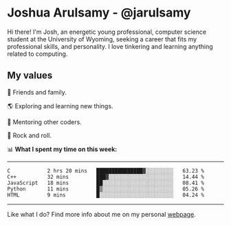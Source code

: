 # Joshua Arulsamy - @jarulsamy

Hi there! I'm Josh, an energetic young professional, computer science student at the University of Wyoming, seeking a career that fits my professional skills, and personality. I love tinkering and learning anything related to computing.

## My values

:yellow_heart: Friends and family.

:earth_americas: Exploring and learning new things.

:book: Mentoring other coders.

:guitar: Rock and roll.

:bar_chart: **What I spent my time on this week:**

------
<!--START_SECTION:waka-->
```text
C            2 hrs 20 mins   ███████████████▓░░░░░░░░░   63.23 % 
C++          32 mins         ███▓░░░░░░░░░░░░░░░░░░░░░   14.44 % 
JavaScript   18 mins         ██░░░░░░░░░░░░░░░░░░░░░░░   08.41 % 
Python       11 mins         █▒░░░░░░░░░░░░░░░░░░░░░░░   05.26 % 
HTML         9 mins          █░░░░░░░░░░░░░░░░░░░░░░░░   04.24 % 
```
<!--END_SECTION:waka-->
------

Like what I do? Find more info about me on my personal [webpage](https://arulsamy.me).
